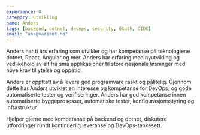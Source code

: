 ```yaml
---
experience: 0
category: utvikling
name: Anders
tags: [backend, dotnet, devops, security, OAuth, OIDC]
email: "ans@variant.no"
---
```


Anders har ti års erfaring som utvikler og har kompetanse på teknologiene
dotnet, React, Angular og mer. Anders har erfaring med nyutvikling og
vedlikehold av alt fra små applikasjoner til store nasjonale løsninger med høye
krav til ytelse og oppetid.

Anders er oppttatt av å levere god programvare raskt og pålitelig. Gjennom dette
har Anders utviklet en interesse og kompetanse for DevOps, og gode automatiserte
tester og verifiseringer. Anders har god kompetanse innen automatiserte
byggeprosesser, automatiske tester, konfigurasjonsstyring og infrastruktur.

Hjelper gjerne med kompetanse på backend og dotnet, diskutere utfordringer rundt
kontinuerlig leveranse og DevOps-tankesett.
